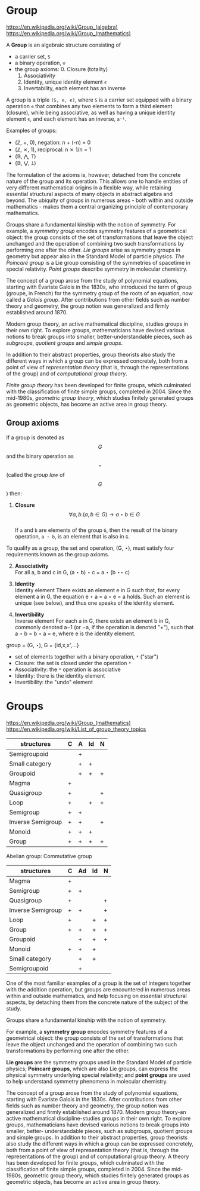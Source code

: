# Group

https://en.wikipedia.org/wiki/Group_(algebra)
https://en.wikipedia.org/wiki/Group_(mathematics)

A **Group** is an algebraic structure consisting of
- a carrier set, `S`
- a binary operation, `⊙`
- the group axioms:
  0. Closure (totality)
  1. Associativity
  2. Identity, unique identity element `ϵ`
  3. Invertability, each element has an inverse

A group is a triple `(S, ⊙, ϵ)`, where `S` is a carrier set equipped with a binary operation `⊙` that combines any two elements to form a third element (closure), while being associative, as well as having a unique identity element `ϵ`, and each element has an inverse, `a⁻¹`.

Examples of groups:
* (ℤ, +, 0), negation:   n + (-n) = 0
* (ℤ, ⨯, 1), reciprocal: n ⨯ 1/n = 1
* (𝔹, ⋀, ⟙)
* (𝔹, ⋁, ⟘)

The formulation of the axioms is, however, detached from the concrete nature of the group and its operation. This allows one to handle entities of very different mathematical origins in a flexible way, while retaining essential structural aspects of many objects in abstract algebra and beyond. The ubiquity of groups in numerous areas - both within and outside mathematics - makes them a central organizing principle of contemporary mathematics.

Groups share a fundamental kinship with the notion of symmetry. For example, a *symmetry group* encodes symmetry features of a geometrical object: the group consists of the set of transformations that leave the object unchanged and the operation of combining two such transformations by performing one after the other. *Lie groups* arise as symmetry groups in geometry but appear also in the Standard Model of particle physics. *The Poincaré group* is a Lie group consisting of the symmetries of spacetime in special relativity. *Point groups* describe symmetry in molecular chemistry.

The concept of a group arose from the study of polynomial equations, starting with Évariste Galois in the 1830s, who introduced the term of group (groupe, in French) for the symmetry group of the roots of an equation, now called a *Galois group*. After contributions from other fields such as number theory and geometry, the group notion was generalized and firmly established around 1870.

Modern group theory, an active mathematical discipline, studies groups in their own right. To explore groups, mathematicians have devised various notions to break groups into smaller, better-understandable pieces, such as *subgroups*, *quotient groups* and *simple groups*.

In addition to their abstract properties, group theorists also study the different ways in which a group can be expressed concretely, both from a point of view of *representation theory* (that is, through the representations of the group) and of *computational group theory*.

*Finite group theory* has been developed for finite groups, which culminated with the classification of finite simple groups, completed in 2004. Since the mid-1980s, *geometric group theory*, which studies finitely generated groups as geometric objects, has become an active area in group theory.


## Group axioms

If a group is denoted as $$G$$ and the binary operation as $$\star$$ (called the *group law* of $$G$$) then:

1. **Closure**     
  $$\forall a,b . (a,b \in G) \to a \star b \in G$$    
  If `a` and `b` are elements of the group `G`, then the result of the binary operation, `a ⋆ b`, is an element that is also in `G`.

To qualify as a group, the set and operation, (G, ⋆), must satisfy four requirements known as the group axioms.


2. **Associativity**    
For all a, b and c in G, (a ⋆ b) ⋆ c = a ⋆ (b ⋆⋆ c)

3. **Identity**    
Identity element
There exists an element e in G such that, for every element a in G, the equation e ⋆ a = a ⋆ e = a holds. Such an element is unique (see below), and thus one speaks of the identity element.

4. **Invertibility**    
Inverse element
For each a in G, there exists an element b in G, commonly denoted a−1 (or −a, if the operation is denoted "+"), such that a ⋆ b = b ⋆ a = e, where e is the identity element.


group = (G, ⋆), G = {id,x,x',...}

- set of elements together with a binary operation, `*` ("star")
- Closure: the set is closed under the operation `*`
- Associativity: the `*` operation is associative
- Identity: there is the identity element
- Invertibility: the "undo" element



# Groups

https://en.wikipedia.org/wiki/Group_(mathematics)
https://en.wikipedia.org/wiki/List_of_group_theory_topics




| structures        | C | A | Id| N |
|-------------------|---|---|---|---|
| Semigroupoid      |   | + |   |   |
| Small category    |   | + | + |   |
| Groupoid          |   | + | + | + |
| Magma             | + |   |   |   |
| Quasigroup        | + |   |   | + |
| Loop              | + |   | + | + |
| Semigroup         | + | + |   |   |
| Inverse Semigroup | + | + |   | + |
| Monoid            | + | + | + |   |
| Group             | + | + | + | + |


Abelian group: Commutative group


| structures        | C | Ad| Id| N |
|-------------------|---|---|---|---|
| Magma             | + |   |   |   |
| Semigroup         | + | + |   |   |
| Quasigroup        | + |   |   | + |
| Inverse Semigroup | + | + |   | + |
| Loop              | + |   | + | + |
| Group             | + | + | + | + |
| Groupoid          |   | + | + | + |
| Monoid            | + | + | + |   |
| Small category    |   | + | + |   |
| Semigroupoid      |   | + |   |   |



One of the most familiar examples of a group is the set of integers together with the addition operation, but groups are encountered in numerous areas within and outside mathematics, and help focusing on essential structural aspects, by detaching them from the concrete nature of the subject of the study.

Groups share a fundamental kinship with the notion of symmetry. 

For example, a **symmetry group** encodes symmetry features of a geometrical object: the group consists of the set of transformations that leave the object unchanged and the operation of combining two such transformations by performing one after the other.

**Lie groups** are the symmetry groups used in the Standard Model of particle physics; **Poincaré groups**, which are also Lie groups, can express the physical symmetry underlying special relativity; and **point groups** are used to help understand symmetry phenomena in molecular chemistry.

The concept of a group arose from the study of polynomial equations, starting with Évariste Galois in the 1830s. After contributions from other fields such as number theory and geometry, the group notion was generalized and firmly established around 1870. Modern group theory-an active mathematical discipline-studies groups in their own right. To explore groups, mathematicians have devised various notions to break groups into smaller, better- understandable pieces, such as subgroups, quotient groups and simple groups. In addition to their abstract properties, group theorists also study the different ways in which a group can be expressed concretely, both from a point of view of representation theory (that is, through the representations of the group) and of computational group theory. A theory has been developed for finite groups, which culminated with the classification of finite simple groups, completed in 2004. Since the mid-1980s, geometric group theory, which studies finitely generated groups as geometric objects, has become an active area in group theory.
